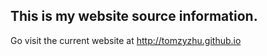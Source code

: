 ## This is my website source information.

Go visit the current website at http://tomzyzhu.github.io